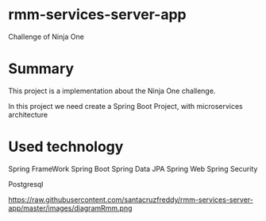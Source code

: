 # rmm-services-server-app
Challenge of Ninja One

# Summary

This project is a implementation about the Ninja One challenge.

In this project we need create a Spring Boot Project, with microservices architecture 

# Used technology

Spring FrameWork
Spring Boot
Spring Data JPA
Spring Web
Spring Security

Postgresql  

https://raw.githubusercontent.com/santacruzfreddy/rmm-services-server-app/master/images/diagramRmm.png
